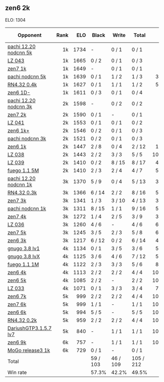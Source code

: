 ## zen6 2k ##

ELO: 1304

Opponent | Rank | ELO | Black | Write | Total | Win rate
---------|-----:|----:|-------|-------|-------|-------:
[pachi 12.20 nodcnn 5k](pachi%2012.20%20nodcnn%205k.md) | 1k | 1734 | - | 0 / 1 | 0 / 1 | 0.0%
[LZ 043](LZ%20043.md) | 1k | 1665 | 0 / 2 | 0 / 1 | 0 / 3 | 0.0%
[zen7 1k](zen7%201k.md) | 1k | 1649 | - | 0 / 1 | 0 / 1 | 0.0%
[pachi nodcnn 5k](pachi%20nodcnn%205k.md) | 1k | 1639 | 0 / 1 | 1 / 2 | 1 / 3 | 33.3%
[RN4.32 0.4k](RN4.32%200.4k.md) | 1k | 1627 | 0 / 1 | 1 / 1 | 1 / 2 | 50.0%
[zen6 1D-](zen6%201D-.md) | 1k | 1611 | 0 / 3 | 0 / 1 | 0 / 4 | 0.0%
[pachi 12.20 nodcnn 3k](pachi%2012.20%20nodcnn%203k.md) | 2k | 1598 | - | 0 / 2 | 0 / 2 | 0.0%
[zen7 2k](zen7%202k.md) | 2k | 1590 | 0 / 1 | - | 0 / 1 | 0.0%
[LZ 041](LZ%20041.md) | 2k | 1553 | 0 / 1 | 0 / 1 | 0 / 2 | 0.0%
[zen6 1k+](zen6%201k+.md) | 2k | 1546 | 0 / 2 | 0 / 1 | 0 / 3 | 0.0%
[pachi nodcnn 3k](pachi%20nodcnn%203k.md) | 2k | 1521 | 0 / 2 | 0 / 1 | 0 / 3 | 0.0%
[zen6 1k](zen6%201k.md) | 2k | 1447 | 2 / 8 | 0 / 4 | 2 / 12 | 16.7%
[LZ 038](LZ%20038.md) | 2k | 1443 | 2 / 2 | 3 / 3 | 5 / 5 | 100.0%
[LZ 039](LZ%20039.md) | 2k | 1410 | 0 / 2 | 8 / 15 | 8 / 17 | 47.1%
[fuego 1.1 5M](fuego%201.1%205M.md) | 2k | 1410 | 2 / 3 | 2 / 4 | 4 / 7 | 57.1%
[pachi 12.20 nodcnn 1k](pachi%2012.20%20nodcnn%201k.md) | 3k | 1370 | 5 / 9 | 0 / 4 | 5 / 13 | 38.5%
[RN4.32 0.3k](RN4.32%200.3k.md) | 3k | 1366 | 6 / 14 | 2 / 2 | 8 / 16 | 50.0%
[zen7 3k](zen7%203k.md) | 3k | 1341 | 1 / 3 | 3 / 10 | 4 / 13 | 30.8%
[pachi nodcnn 1k](pachi%20nodcnn%201k.md) | 3k | 1311 | 8 / 15 | 1 / 1 | 9 / 16 | 56.3%
[zen7 4k](zen7%204k.md) | 3k | 1272 | 1 / 4 | 2 / 5 | 3 / 9 | 33.3%
[LZ 036](LZ%20036.md) | 3k | 1260 | 4 / 6 | - | 4 / 6 | 66.7%
[zen7 5k](zen7%205k.md) | 3k | 1245 | 3 / 5 | 2 / 3 | 5 / 8 | 62.5%
[zen6 3k](zen6%203k.md) | 3k | 1217 | 6 / 12 | 0 / 2 | 6 / 14 | 42.9%
[gnugo 3.8 lv1](gnugo%203.8%20lv1.md) | 4k | 1134 | 0 / 1 | 3 / 5 | 3 / 6 | 50.0%
[gnugo 3.8 lvX](gnugo%203.8%20lvX.md) | 4k | 1125 | 3 / 6 | 4 / 6 | 7 / 12 | 58.3%
[fuego 1.1 1M](fuego%201.1%201M.md) | 4k | 1122 | 2 / 3 | 3 / 3 | 5 / 6 | 83.3%
[zen6 4k](zen6%204k.md) | 4k | 1113 | 2 / 2 | 2 / 2 | 4 / 4 | 100.0%
[zen6 5k](zen6%205k.md) | 4k | 1085 | 2 / 2 | - | 2 / 2 | 100.0%
[LZ 033](LZ%20033.md) | 4k | 1071 | 0 / 1 | 3 / 3 | 3 / 4 | 75.0%
[zen6 7k](zen6%207k.md) | 5k | 999 | 2 / 2 | 2 / 2 | 4 / 4 | 100.0%
[zen7 6k](zen7%206k.md) | 5k | 999 | 1 / 1 | - | 1 / 1 | 100.0%
[zen6 6k](zen6%206k.md) | 5k | 994 | 5 / 5 | - | 5 / 5 | 100.0%
[RN4.32 0.2k](RN4.32%200.2k.md) | 5k | 959 | 2 / 2 | 2 / 2 | 4 / 4 | 100.0%
[DariushGTP3.1.5.7 lv7](DariushGTP3.1.5.7%20lv7.md) | 5k | 840 | - | 1 / 1 | 1 / 1 | 100.0%
[zen6 9k](zen6%209k.md) | 6k | 757 | - | 1 / 1 | 1 / 1 | 100.0%
[MoGo release3 1k](MoGo%20release3%201k.md) | 6k | 729 | 0 / 1 | - | 0 / 1 | 0.0%
Total | | | 59 / 103 | 46 / 109 | 105 / 212 | 
Win rate| | | 57.3% | 42.2% | 49.5% | 
